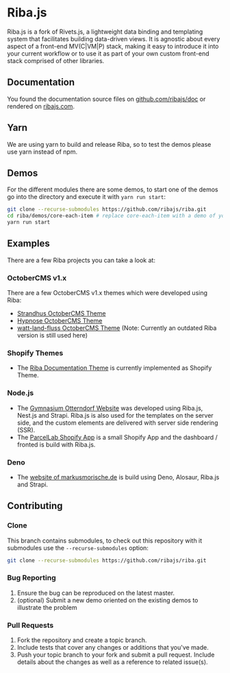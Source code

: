 # Riba.js

Riba.js is a fork of Rivets.js, a lightweight data binding and templating system that facilitates building data-driven views. It is agnostic about every aspect of a front-end MV(C|VM|P) stack, making it easy to introduce it into your current workflow or to use it as part of your own custom front-end stack comprised of other libraries.

## Documentation

You found the documentation source files on [github.com/ribajs/doc](https://github.com/ribajs/doc) or rendered on [ribajs.com](https://ribajs.com/).

## Yarn

We are using yarn to build and release Riba, so to test the demos please use yarn instead of npm.

## Demos

For the different modules there are some demos, to start one of the demos go into the directory and execute it with `yarn run start`: 

```bash
git clone --recurse-submodules https://github.com/ribajs/riba.git
cd riba/demos/core-each-item # replace core-each-item with a demo of your choice
yarn run start
```

## Examples

There are a few Riba projects you can take a look at:

### OctoberCMS v1.x

There are a few OctoberCMS v1.x themes which were developed using Riba:

* [Strandhus OctoberCMS Theme](https://github.com/ArtCodeStudio/strandhus-october-theme)
* [Hypnose OctoberCMS Theme](https://github.com/ArtCodeStudio/hypnose-october-theme)
* [watt-land-fluss OctoberCMS Theme](https://github.com/ArtCodeStudio/wattlandfluss-october-theme) (Note: Currently an outdated Riba version is still used here)

### Shopify Themes

* The [Riba Documentation Theme](https://github.com/ribajs/doc) is currently implemented as Shopify Theme.

### Node.js

* The [Gymnasium Otterndorf Website](https://github.com/ArtCodeStudio/gymnasium-otterndorf-website) was developed using Riba.js, Nest.js and Strapi. Riba.js is also used for the templates on the server side, and the custom elements are delivered with server side rendering (SSR).
* The [ParcelLab Shopify App](https://github.com/ArtCodeStudio/parcel-lab-shopify-app) is a small Shopify App and the dashboard / fronted is build with Riba.js.

### Deno

* The [website of markusmorische.de](https://github.com/ArtCodeStudio/markus-morische-rechtsanwalt-website) is build using Deno, Alosaur, Riba.js and Strapi. 
## Contributing

### Clone

This branch contains submodules, to check out this repository with it submodules use the `--recurse-submodules` option:

```bash
git clone --recurse-submodules https://github.com/ribajs/riba.git
```

### Bug Reporting

1. Ensure the bug can be reproduced on the latest master.
2. (optional) Submit a new demo oriented on the existing demos to illustrate the problem

### Pull Requests

1. Fork the repository and create a topic branch.
2. Include tests that cover any changes or additions that you've made.
3. Push your topic branch to your fork and submit a pull request. Include details about the changes as well as a reference to related issue(s).
